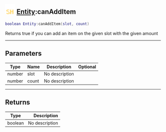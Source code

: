 ## <img src="../../.gitbook/assets/shared.png" width="32" height="32" /> [Entity](../entity/README.md):canAddItem

```lua
boolean Entity:canAddItem(slot, count)
```

Returns true if you can add an item on the given slot with the given amount

------
## Parameters

| Type   | Name | Description | Optional |
| ------ | ---- | ----------- | -------: |
| number | slot | No description |  |
| number | count | No description |  |


------
## Returns

| Type   | Description |
| ------ | ----------: |
| boolean | No description |

